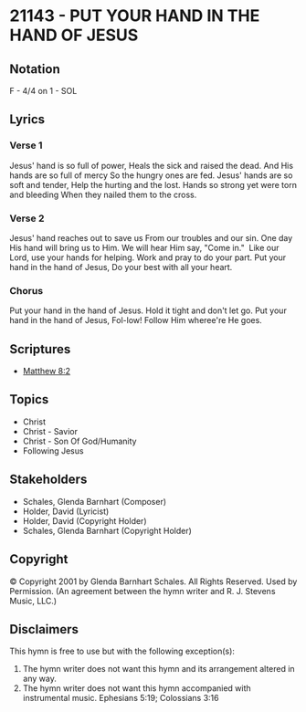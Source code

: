 # 21143 - PUT YOUR HAND IN THE HAND OF JESUS

## Notation

F - 4/4 on 1 - SOL

## Lyrics

### Verse 1

Jesus' hand is so full of power, Heals the sick and raised the dead. And His hands are so full of mercy So the hungry ones are fed. Jesus' hands are so soft and tender, Help the hurting and the lost. Hands so strong yet were torn and bleeding When they nailed them to the cross.

### Verse 2

Jesus' hand reaches out to save us From our troubles and our sin. One day His hand will bring us to Him. We will hear Him say, "Come in."  Like our Lord, use your hands for helping. Work and pray to do your part. Put your hand in the hand of Jesus, Do your best with all your heart.


### Chorus

Put your hand in the hand of Jesus. Hold it tight and don't let go. Put your hand in the hand of Jesus, Fol-low! Follow Him wheree're He goes.


## Scriptures

- [Matthew 8:2](https://www.biblegateway.com/passage/?search=Matthew%208%3A2)

## Topics

- Christ
- Christ - Savior
- Christ - Son Of God/Humanity
- Following Jesus

## Stakeholders

- Schales, Glenda Barnhart (Composer)
- Holder, David (Lyricist)
- Holder, David (Copyright Holder)
- Schales, Glenda Barnhart (Copyright Holder)

## Copyright

© Copyright 2001 by Glenda Barnhart Schales. All Rights Reserved. Used by Permission.
(An agreement between the hymn writer and R. J. Stevens Music, LLC.)

## Disclaimers

This hymn is free to use but with the following exception(s):
1. The hymn writer does not want this hymn and its arrangement altered in any way.
2. The hymn writer does not want this hymn accompanied with instrumental music.
Ephesians 5:19; Colossians 3:16

